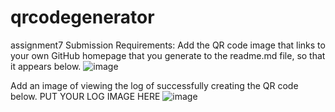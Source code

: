 # qrcodegenerator
assignment7
Submission Requirements:
Add the QR code image that links to your own GitHub homepage that you generate to the readme.md file, so that it appears below.
![image](https://github.com/Bhupendra437/qrcodegenerator/assets/157599950/1d306f39-203f-4c44-b7ca-4a67b6da09ef)


Add an image of viewing the log of successfully creating the QR code below. PUT YOUR LOG IMAGE HERE
![image](https://github.com/Bhupendra437/qrcodegenerator/assets/157599950/e8c78200-c1b1-411c-9211-142c1ce27d66)
